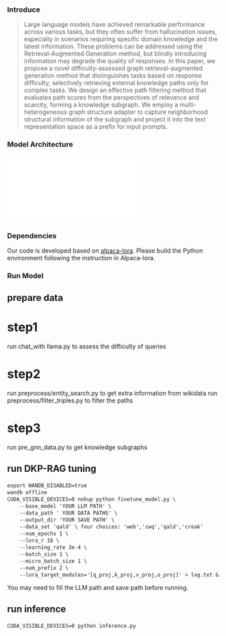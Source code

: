 
### Introduce
> Large language models have achieved remarkable performance across various tasks, but they often suffer from hallucination issues,
especially in scenarios requiring specific domain knowledge and the latest information. These problems can be addressed using the
Retrieval-Augmented Generation method, but blindly introducing information may degrade the quality of responses. In this paper, we
propose a novel difficulty-assessed graph retrieval-augmented generation method that distinguishes tasks based on response difficulty, selectively retrieving external knowledge paths only for complex tasks. We design an effective path filtering method that evaluates path scores from the perspectives of relevance and scarcity, forming a knowledge subgraph. We employ a multi-heterogeneous graph structure adapter to capture neighborhood structural information of the subgraph and project it into the text representation space as a prefix for input prompts.

### Model Architecture
![Model_architecture](figures/model.pdf)

###  Dependencies
Our code is developed based on [alpaca-lora](https://github.com/tloen/alpaca-lora). Please build the Python environment following the instruction in Alpaca-lora.


### Run Model

## prepare data
# step1 
run chat_with llama.py to assess the difficulty of queries

# step2
run preprocess/entity_search.py to get extra information from wikidata
run preprocess/filter_triples.py to filter the paths

# step3
run pre_gnn_data.py to get knowledge subgraphs

## run DKP-RAG tuning
```shell
export WANDB_DISABLED=true
wandb offline
CUDA_VISIBLE_DEVICES=0 nohup python finetune_model.py \
    --base_model 'YOUR LLM PATH' \
    --data_path ' YOUR DATA PATHS' \
    --output_dir 'YOUR SAVE PATH' \
    --data_set 'qald' \ four choices: 'web','cwq','qald','creak'
    --num_epochs 1 \
    --lora_r 16 \
    --learning_rate 3e-4 \
    --batch_size 1 \
    --micro_batch_size 1 \
    --num_prefix 2 \
    --lora_target_modules='[q_proj,k_proj,v_proj,o_proj]' > log.txt &
```
You may need to fill the LLM path and save path before running.

## run inference
```shell
CUDA_VISIBLE_DEVICES=0 python inference.py
```
